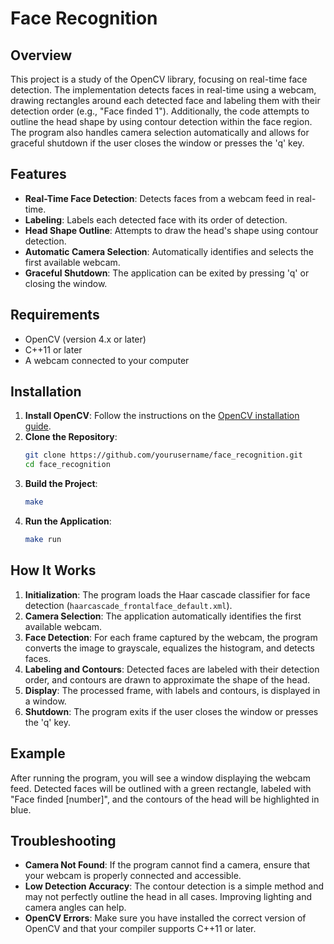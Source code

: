 
# Face Recognition

## Overview

This project is a study of the OpenCV library, focusing on real-time face detection. The implementation detects faces in real-time using a webcam, drawing rectangles around each detected face and labeling them with their detection order (e.g., "Face finded 1"). Additionally, the code attempts to outline the head shape by using contour detection within the face region. The program also handles camera selection automatically and allows for graceful shutdown if the user closes the window or presses the 'q' key.

## Features

- **Real-Time Face Detection**: Detects faces from a webcam feed in real-time.
- **Labeling**: Labels each detected face with its order of detection.
- **Head Shape Outline**: Attempts to draw the head's shape using contour detection.
- **Automatic Camera Selection**: Automatically identifies and selects the first available webcam.
- **Graceful Shutdown**: The application can be exited by pressing 'q' or closing the window.

## Requirements

- OpenCV (version 4.x or later)
- C++11 or later
- A webcam connected to your computer

## Installation

1. **Install OpenCV**: Follow the instructions on the [OpenCV installation guide](https://docs.opencv.org/master/df/d65/tutorial_table_of_content_introduction.html).
2. **Clone the Repository**:
    ```sh
    git clone https://github.com/yourusername/face_recognition.git
    cd face_recognition
    ```
3. **Build the Project**:
    ```sh
    make
    ```
4. **Run the Application**:
    ```sh
    make run
    ```

## How It Works

1. **Initialization**: The program loads the Haar cascade classifier for face detection (`haarcascade_frontalface_default.xml`).
2. **Camera Selection**: The application automatically identifies the first available webcam.
3. **Face Detection**: For each frame captured by the webcam, the program converts the image to grayscale, equalizes the histogram, and detects faces.
4. **Labeling and Contours**: Detected faces are labeled with their detection order, and contours are drawn to approximate the shape of the head.
5. **Display**: The processed frame, with labels and contours, is displayed in a window.
6. **Shutdown**: The program exits if the user closes the window or presses the 'q' key.

## Example

After running the program, you will see a window displaying the webcam feed. Detected faces will be outlined with a green rectangle, labeled with "Face finded [number]", and the contours of the head will be highlighted in blue.

## Troubleshooting

- **Camera Not Found**: If the program cannot find a camera, ensure that your webcam is properly connected and accessible.
- **Low Detection Accuracy**: The contour detection is a simple method and may not perfectly outline the head in all cases. Improving lighting and camera angles can help.
- **OpenCV Errors**: Make sure you have installed the correct version of OpenCV and that your compiler supports C++11 or later.

